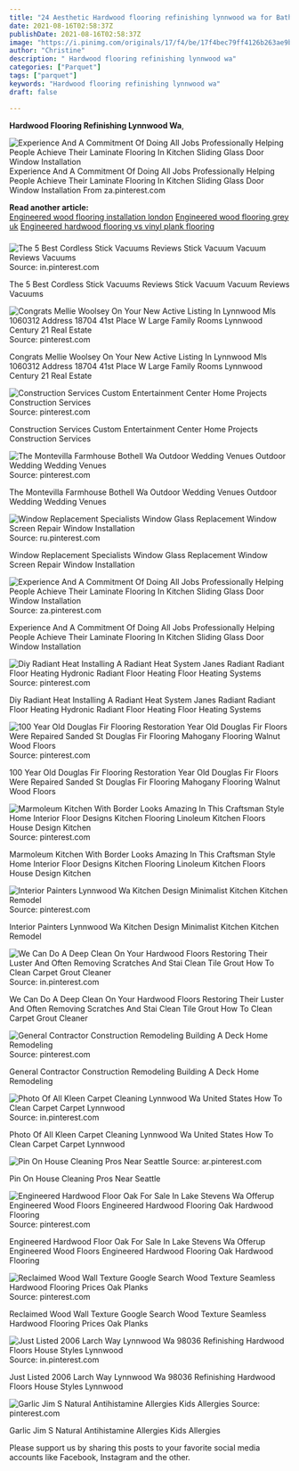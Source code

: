```yaml
---
title: "24 Aesthetic Hardwood flooring refinishing lynnwood wa for Bathroom Tiles"
date: 2021-08-16T02:58:37Z
publishDate: 2021-08-16T02:58:37Z
image: "https://i.pinimg.com/originals/17/f4/be/17f4bec79ff4126b263ae9bad364dadf.jpg"
author: "Christine"
description: " Hardwood flooring refinishing lynnwood wa"
categories: ["Parquet"]
tags: ["parquet"]
keywords: "Hardwood flooring refinishing lynnwood wa"
draft: false

---
```

<!-- Head tag Code -->
**Hardwood Flooring Refinishing Lynnwood Wa**, 

![Experience And A Commitment Of Doing All Jobs Professionally Helping People Achieve Their Laminate Flooring In Kitchen Sliding Glass Door Window Installation](https://i.pinimg.com/originals/cf/bd/fa/cfbdfa04a1d5358f86b7ad5694ce61ef.jpg "Experience And A Commitment Of Doing All Jobs Professionally Helping People Achieve Their Laminate Flooring In Kitchen Sliding Glass Door Window Installation")
Experience And A Commitment Of Doing All Jobs Professionally Helping People Achieve Their Laminate Flooring In Kitchen Sliding Glass Door Window Installation From za.pinterest.com

**Read another article:**  
[Engineered wood flooring installation london](/engineered-wood-flooring-installation-london/)
[Engineered wood flooring grey uk](/engineered-wood-flooring-grey-uk/)
[Engineered hardwood flooring vs vinyl plank flooring](/engineered-hardwood-flooring-vs-vinyl-plank-flooring/)




### 

 


![The 5 Best Cordless Stick Vacuums Reviews Stick Vacuum Vacuum Reviews Vacuums](https://i.pinimg.com/originals/46/13/eb/4613eb773b2a2e82bfb83d900309bf22.jpg "The 5 Best Cordless Stick Vacuums Reviews Stick Vacuum Vacuum Reviews Vacuums")
Source: in.pinterest.com

The 5 Best Cordless Stick Vacuums Reviews Stick Vacuum Vacuum Reviews Vacuums  

![Congrats Mellie Woolsey On Your New Active Listing In Lynnwood Mls 1060312 Address 18704 41st Place W Large Family Rooms Lynnwood Century 21 Real Estate](https://i.pinimg.com/originals/dc/b0/53/dcb0531309f5af261e119017f516e839.jpg "Congrats Mellie Woolsey On Your New Active Listing In Lynnwood Mls 1060312 Address 18704 41st Place W Large Family Rooms Lynnwood Century 21 Real Estate")
Source: pinterest.com

Congrats Mellie Woolsey On Your New Active Listing In Lynnwood Mls 1060312 Address 18704 41st Place W Large Family Rooms Lynnwood Century 21 Real Estate  

![Construction Services Custom Entertainment Center Home Projects Construction Services](https://i.pinimg.com/originals/9a/f9/23/9af92357a68c36ba47cc25a379f71f73.jpg "Construction Services Custom Entertainment Center Home Projects Construction Services")
Source: pinterest.com

Construction Services Custom Entertainment Center Home Projects Construction Services  

![The Montevilla Farmhouse Bothell Wa Outdoor Wedding Venues Outdoor Wedding Wedding Venues](https://i.pinimg.com/originals/c3/b5/06/c3b506887c4943dd6173581447bf4f77.jpg "The Montevilla Farmhouse Bothell Wa Outdoor Wedding Venues Outdoor Wedding Wedding Venues")
Source: pinterest.com

The Montevilla Farmhouse Bothell Wa Outdoor Wedding Venues Outdoor Wedding Wedding Venues  

![Window Replacement Specialists Window Glass Replacement Window Screen Repair Window Installation](https://i.pinimg.com/originals/1e/5e/d1/1e5ed1e6cafde50b59e95d7cb3261ada.jpg "Window Replacement Specialists Window Glass Replacement Window Screen Repair Window Installation")
Source: ru.pinterest.com

Window Replacement Specialists Window Glass Replacement Window Screen Repair Window Installation  

![Experience And A Commitment Of Doing All Jobs Professionally Helping People Achieve Their Laminate Flooring In Kitchen Sliding Glass Door Window Installation](https://i.pinimg.com/originals/cf/bd/fa/cfbdfa04a1d5358f86b7ad5694ce61ef.jpg "Experience And A Commitment Of Doing All Jobs Professionally Helping People Achieve Their Laminate Flooring In Kitchen Sliding Glass Door Window Installation")
Source: za.pinterest.com

Experience And A Commitment Of Doing All Jobs Professionally Helping People Achieve Their Laminate Flooring In Kitchen Sliding Glass Door Window Installation  

![Diy Radiant Heat Installing A Radiant Heat System Janes Radiant Radiant Floor Heating Hydronic Radiant Floor Heating Floor Heating Systems](https://i.pinimg.com/474x/9e/31/2d/9e312d310fef8de85235a35cfb1a0046.jpg "Diy Radiant Heat Installing A Radiant Heat System Janes Radiant Radiant Floor Heating Hydronic Radiant Floor Heating Floor Heating Systems")
Source: pinterest.com

Diy Radiant Heat Installing A Radiant Heat System Janes Radiant Radiant Floor Heating Hydronic Radiant Floor Heating Floor Heating Systems  

![100 Year Old Douglas Fir Flooring Restoration Year Old Douglas Fir Floors Were Repaired Sanded St Douglas Fir Flooring Mahogany Flooring Walnut Wood Floors](https://i.pinimg.com/474x/61/38/86/6138869e1444f64e258a7feb558ff9f5--fir-floors-hardwood-floors.jpg "100 Year Old Douglas Fir Flooring Restoration Year Old Douglas Fir Floors Were Repaired Sanded St Douglas Fir Flooring Mahogany Flooring Walnut Wood Floors")
Source: pinterest.com

100 Year Old Douglas Fir Flooring Restoration Year Old Douglas Fir Floors Were Repaired Sanded St Douglas Fir Flooring Mahogany Flooring Walnut Wood Floors  

![Marmoleum Kitchen With Border Looks Amazing In This Craftsman Style Home Interior Floor Designs Kitchen Flooring Linoleum Kitchen Floors House Design Kitchen](https://i.pinimg.com/originals/48/03/98/480398a4e65515648353654a89252c21.jpg "Marmoleum Kitchen With Border Looks Amazing In This Craftsman Style Home Interior Floor Designs Kitchen Flooring Linoleum Kitchen Floors House Design Kitchen")
Source: pinterest.com

Marmoleum Kitchen With Border Looks Amazing In This Craftsman Style Home Interior Floor Designs Kitchen Flooring Linoleum Kitchen Floors House Design Kitchen  

![Interior Painters Lynnwood Wa Kitchen Design Minimalist Kitchen Kitchen Remodel](https://i.pinimg.com/originals/6b/49/ed/6b49ed0541beb7956312a0ee67560aa9.jpg "Interior Painters Lynnwood Wa Kitchen Design Minimalist Kitchen Kitchen Remodel")
Source: pinterest.com

Interior Painters Lynnwood Wa Kitchen Design Minimalist Kitchen Kitchen Remodel  

![We Can Do A Deep Clean On Your Hardwood Floors Restoring Their Luster And Often Removing Scratches And Stai Clean Tile Grout How To Clean Carpet Grout Cleaner](https://i.pinimg.com/originals/52/89/68/52896808923e41766a28abac3f6bad62.png "We Can Do A Deep Clean On Your Hardwood Floors Restoring Their Luster And Often Removing Scratches And Stai Clean Tile Grout How To Clean Carpet Grout Cleaner")
Source: in.pinterest.com

We Can Do A Deep Clean On Your Hardwood Floors Restoring Their Luster And Often Removing Scratches And Stai Clean Tile Grout How To Clean Carpet Grout Cleaner  

![General Contractor Construction Remodeling Building A Deck Home Remodeling](https://i.pinimg.com/originals/b0/55/95/b055956c9adad22b3135a348633eea96.jpg "General Contractor Construction Remodeling Building A Deck Home Remodeling")
Source: pinterest.com

General Contractor Construction Remodeling Building A Deck Home Remodeling  

![Photo Of All Kleen Carpet Cleaning Lynnwood Wa United States How To Clean Carpet Carpet Lynnwood](https://i.pinimg.com/474x/c4/f0/35/c4f0356953b5950e6ad3d38f1562b6d0.jpg "Photo Of All Kleen Carpet Cleaning Lynnwood Wa United States How To Clean Carpet Carpet Lynnwood")
Source: in.pinterest.com

Photo Of All Kleen Carpet Cleaning Lynnwood Wa United States How To Clean Carpet Carpet Lynnwood  

![Pin On House Cleaning Pros Near Seattle](https://i.pinimg.com/originals/a7/0f/3d/a70f3d70e2c21ce9139e7604f3b55d69.jpg "Pin On House Cleaning Pros Near Seattle")
Source: ar.pinterest.com

Pin On House Cleaning Pros Near Seattle  

![Engineered Hardwood Floor Oak For Sale In Lake Stevens Wa Offerup Engineered Wood Floors Engineered Hardwood Flooring Oak Hardwood Flooring](https://i.pinimg.com/474x/70/fc/dd/70fcdd035e16b025d9a6996eeaa46ef5.jpg "Engineered Hardwood Floor Oak For Sale In Lake Stevens Wa Offerup Engineered Wood Floors Engineered Hardwood Flooring Oak Hardwood Flooring")
Source: pinterest.com

Engineered Hardwood Floor Oak For Sale In Lake Stevens Wa Offerup Engineered Wood Floors Engineered Hardwood Flooring Oak Hardwood Flooring  

![Reclaimed Wood Wall Texture Google Search Wood Texture Seamless Hardwood Flooring Prices Oak Planks](https://i.pinimg.com/originals/32/49/19/3249193ccf36bb218fb3ac1c71c3fbe5.jpg "Reclaimed Wood Wall Texture Google Search Wood Texture Seamless Hardwood Flooring Prices Oak Planks")
Source: pinterest.com

Reclaimed Wood Wall Texture Google Search Wood Texture Seamless Hardwood Flooring Prices Oak Planks  

![Just Listed 2006 Larch Way Lynnwood Wa 98036 Refinishing Hardwood Floors House Styles Lynnwood](https://i.pinimg.com/600x315/9e/5a/cc/9e5accc6196db7e6a739cd4b42bc8b6c.jpg "Just Listed 2006 Larch Way Lynnwood Wa 98036 Refinishing Hardwood Floors House Styles Lynnwood")
Source: in.pinterest.com

Just Listed 2006 Larch Way Lynnwood Wa 98036 Refinishing Hardwood Floors House Styles Lynnwood  

![Garlic Jim S Natural Antihistamine Allergies Kids Allergies](https://i.pinimg.com/originals/17/f4/be/17f4bec79ff4126b263ae9bad364dadf.jpg "Garlic Jim S Natural Antihistamine Allergies Kids Allergies")
Source: pinterest.com

Garlic Jim S Natural Antihistamine Allergies Kids Allergies  

Please support us by sharing this posts to your favorite social media accounts like Facebook, Instagram and the other.

